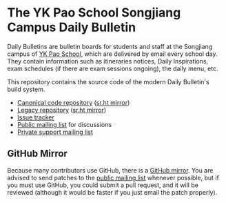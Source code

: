 # The YK Pao School Songjiang Campus Daily Bulletin

Daily Bulletins are bulletin boards for students and staff at the
Songjiang campus of [YK Pao School](https://ykpaoschool.cn), which are
delivered by email every school day. They contain information such as
itineraries notices, Daily Inspirations, exam schedules (if there are
exam sessions ongoing), the daily menu, etc.

This repository contains the source code of the modern Daily Bulletin's
build system.

- [Canonical code repository](https://git.runxiyu.org/ykps/current/sjdb-src.git/)
  ([sr.ht mirror](https://git.sr.ht/~runxiyu/sjdb-src))
- [Legacy repository](https://git.runxiyu.org/ykps/current/sjdb-legacy.git/)
  ([sr.ht mirror](https://git.sr.ht/~runxiyu/sjdb-legacy))
- [Issue tracker](https://todo.sr.ht/~runxiyu/sjdb)
- [Public mailing list](https://lists.sr.ht/~runxiyu/sjdb)
  for discussions
- [Private support mailing list](mailto:sjdb@runxiyu.org)

## GitHub Mirror

Because many contributors use GitHub, there is a
[GitHub mirror](https://github.com/runxiyu/sjdb-src). You are advised to
send patches to the [public mailing list](https://lists.sr.ht/~runxiyu/sjdb)
whenever possible, but if you must use GitHub, you could submit a pull
request, and it will be reviewed (although it would be faster if you
just email the patch properly).
